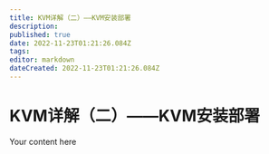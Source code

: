 ```yaml
---
title: KVM详解（二）——KVM安装部署
description: 
published: true
date: 2022-11-23T01:21:26.084Z
tags: 
editor: markdown
dateCreated: 2022-11-23T01:21:26.084Z
---
```


# KVM详解（二）——KVM安装部署
Your content here
